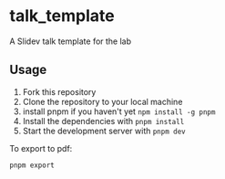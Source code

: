 # talk_template

A Slidev talk template for the lab


## Usage

1. Fork this repository
2. Clone the repository to your local machine
3. install pnpm if you haven't yet `npm install -g pnpm`
3. Install the dependencies with `pnpm install`
4. Start the development server with `pnpm dev`

To export to pdf:

`pnpm export`


